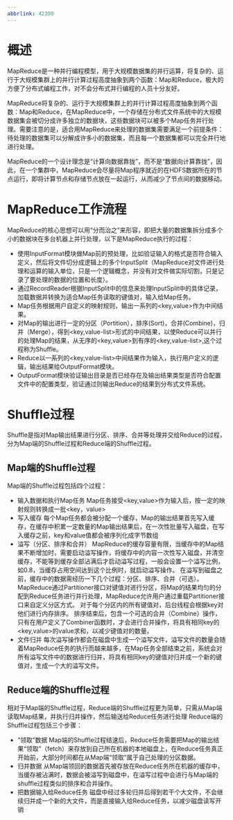 ```yaml
---
abbrlink: 42300
---
```

# 概述
MapReduce是一种并行编程模型，用于大规模数据集的并行运算，将复杂的、运行于大规模集群上的并行计算过程高度抽象到两个函数：Map和Reduce，极大的方便了分布式编程工作，对不会分布式并行编程的人员十分友好。

MapReduce将复杂的、运行于大规模集群上的并行计算过程高度抽象到两个函数：Map和Reduce，在MapReduce中，一个存储在分布式文件系统中的大规模数据集会被切分成许多独立的数据块，这些数据块可以被多个Map任务并行处理。需要注意的是，适合用MapReduce来处理的数据集需要满足一个前提条件：待处理的数据集可以分解成许多小的数据集，而且每一个数据集都可以完全并行地进行处理。

MapReduce的一个设计理念是“计算向数据靠拢”，而不是“数据向计算靠拢”，因此，在一个集群中，MapReduce会尽量将Map程序就近的在HDFS数据所在的节点运行，即将计算节点和存储节点放在一起运行，从而减少了节点间的数据移动。

# MapReduce工作流程
MapReduce的核心思想可以用“分而治之”来形容，即把大量的数据集拆分成多个小的数据块在多台机器上并行处理，以下是MapReduce执行的过程：

 - 使用InputFormat模块做Map前的预处理，比如验证输入的格式是否符合输入定义，然后将文件切分成逻辑上的多个InputSplit（MapReduce对文件进行处理和运算的输入单位，只是一个逻辑概念，并没有对文件做实际切割，只是记录了要处理的数据的位置和长度）。
 - 通过RecordReader根据InputSplit中的信息来处理InputSplit中的具体记录，加载数据并转换为适合Map任务读取的键值对，输入给Map任务。
 - 	Map任务根据用户自定义的映射规则，输出一系列的<key,value>作为中间结果。
- 对Map的输出进行一定的分区（Portition），排序(Sort)，合并(Combine)，归并（Merge），得到<key,value-list>形式的中间结果，以使Reduce可以并行的处理Map的结果，从无序的<key,value>到有序的<key,value-list>,这个过程称为Shuffle。
- Reduce以一系列的<key,value-list>中间结果作为输入，执行用户定义的逻辑，输出结果给OutputFormat模块。
-	OutputFormat模块验证输出目录是否已经存在及输出结果类型是否符合配置文件中的配置类型，验证通过则输出Reduce的结果到分布式文件系统。

# Shuffle过程
Shuffle是指对Map输出结果进行分区、排序、合并等处理并交给Reduce的过程，分为Map端的Shuffle过程和Reduce端的Shuffle过程。
## Map端的Shuffle过程
Map端的Shuffle过程包括四个过程：
-	输入数据和执行Map任务
Map任务接受<key,value>作为输入后，按一定的映射规则转换成一批<key，value>
-	写入缓存
每个Map任务都会被分配一个缓存，Map的输出结果首先写入缓存，在缓存中积累一定数量的Map输出结果后，在一次性批量写入磁盘，在写入缓存之前，key和value值都会被序列化成字节数组
-	溢写（分区、排序和合并）
MapReduce的缓存容量有限，当缓存中的Map结果不断增加时，需要启动溢写操作，将缓存中的内容一次性写入磁盘，并清空缓存，不能等到缓存全部沾满后才启动溢写过程，一般会设置一个溢写比例，如0.8，当缓存占用空间达到这个比例时，就启动溢写操作。
在溢写到磁盘之前，缓存中的数据需经历一下几个过程：分区、排序、合并（可选）。
MapReduce通过Partitioner接口对键值对进行分区，将Map的结果均匀的分配到Reduce任务进行并行处理，MapReduce允许用户通过重载Partitioner接口来自定义分区方式。
对于每个分区内的所有键值对，后台线程会根据key对他们进行内存排序。
排序结束后，包含一个可选的合并（Combine）操作，只有在用户定义了Combiner函数时，才会进行合并操作，将具有相同key的<key,value>的value求和，以减少键值对的数量。
-	文件归并
每次溢写操作都会在磁盘中生成一个溢写文件，溢写文件的数量会随着MapReduce任务的执行而越来越多，在Map任务全部结束之前，系统会对所有溢写文件中的数据进行归并，将具有相同key的键值对归并成一个新的键值对，生成一个大的溢写文件。
## Reduce端的Shuffle过程
相对于Map端的Shuffle过程，Reduce端的Shuffle过程更为简单，只需从Map端读取Map结果，并执行归并操作，然后输送给Reduce任务进行处理
Reduce端的Shuffle过程包括三个步骤：
-	“领取”数据
Map端的Shuffle过程结速后，Reduce任务需要把Map的输出结果“领取”（fetch）来存放到自己所在机器的本地磁盘上，在Reduce任务真正开始前，大部分时间都在从Map端“领取”属于自己处理的分区数据。
-	 归并数据
从Map端领回的数据首先被存放在Reduce任务所在机器的缓存中，当缓存被沾满时，数据会被溢写到磁盘中，在溢写过程中会进行与Map端的shuffle过程类似的排序和合并操作。
-	 把数据输入给Reduce任务
磁盘中经过多轮归并后得到若干个大文件，不会继续归并成一个新的大文件，而是直接输入给Reduce任务，以减少磁盘读写开销


